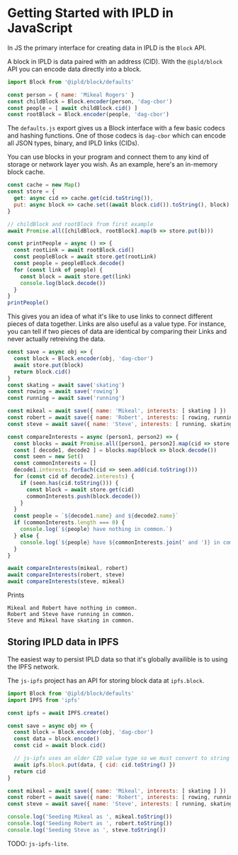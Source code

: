# Getting Started with IPLD in JavaScript

In JS the primary interface for creating data in IPLD is
the `Block` API.

A block in IPLD is data paired with an address (CID). With the
`@ipld/block` API you can encode data directly into a block.

```js
import Block from '@ipld/block/defaults'

const person = { name: 'Mikeal Rogers' }
const childBlock = Block.encoder(person, 'dag-cbor')
const people = [ await childBlock.cid() ]
const rootBlock = Block.encoder(people, 'dag-cbor')
```

The `defaults.js` export gives us a Block interface with a few
basic codecs and hashing functions. One of those codecs is
`dag-cbor` which can encode all JSON types, binary, and IPLD
links (CIDs).

You can use blocks in your program and connect them to any
kind of storage or network layer you wish. As an example,
here's an in-memory block cache.

```js
const cache = new Map()
const store = {
  get: async cid => cache.get(cid.toString()),
  put: async block => cache.set((await block.cid()).toString(), block)
}

// childBlock and rootBlock from first example
await Promise.all([childBlock, rootBlock].map(b => store.put(b)))

const printPeople = async () => {
  const rootLink = await rootBlock.cid()
  const peopleBlock = await store.get(rootLink)
  const people = peopleBlock.decode()
  for (const link of people) {
    const block = await store.get(link)
    console.log(block.decode())
  }
}
printPeople()
```

This gives you an idea of what it's like to use links to connect
different pieces of data together. Links are also useful as a value
type. For instance, you can tell if two pieces of data are identical
by comparing their Links and never actually retreiving the data.

```js
const save = async obj => {
  const block = Block.encoder(obj, 'dag-cbor')
  await store.put(block)
  return block.cid()
}
const skating = await save('skating')
const rowing = await save('rowing')
const running = await save('running')

const mikeal = await save({ name: 'Mikeal', interests: [ skating ] })
const robert = await save({ name: 'Robert', interests: [ rowing, running ]})
const steve = await save({ name: 'Steve', interests: [ running, skating ] })

const compareInterests = async (person1, person2) => {
  const blocks = await Promise.all([person1, person2].map(cid => store.get(cid)))
  const [ decode1, decode2 ] = blocks.map(block => block.decode())
  const seen = new Set()
  const commonInterests = []
  decode1.interests.forEach(cid => seen.add(cid.toString()))
  for (const cid of decode2.interests) {
    if (seen.has(cid.toString())) {
      const block = await store.get(cid)
      commonInterests.push(block.decode())
    }
  }
  const people = `${decode1.name} and ${decode2.name}`
  if (commonInterests.length === 0) {
    console.log(`${people} have nothing in common.`)
  } else {
    console.log(`${people} have ${commonInterests.join(' and ')} in common`)
  }
}

await compareInterests(mikeal, robert)
await compareInterests(robert, steve)
await compareInterests(steve, mikeal)
```

Prints

```
Mikeal and Robert have nothing in common.
Robert and Steve have running in common.
Steve and Mikeal have skating in common.
```

## Storing IPLD data in IPFS

The easiest way to persist IPLD data so that it's globally availible
is to using the IPFS network.

The `js-ipfs` project has an API for storing block data at `ipfs.block`.

```js
import Block from '@ipld/block/defaults'
import IPFS from 'ipfs'

const ipfs = await IPFS.create()

const save = async obj => {
  const block = Block.encoder(obj, 'dag-cbor')
  const data = block.encode()
  const cid = await block.cid()

  // js-ipfs uses an older CID value type so we must convert to string
  await ipfs.block.put(data, { cid: cid.toString() })
  return cid
}

const mikeal = await save({ name: 'Mikeal', interests: [ skating ] })
const robert = await save({ name: 'Robert', interests: [ rowing, running ]})
const steve = await save({ name: 'Steve', interests: [ running, skating ] })

console.log('Seeding Mikeal as ', mikeal.toString())
console.log('Seeding Robert as ', robert.toString())
console.log('Seeding Steve as ', steve.toString())
```

TODO: `js-ipfs-lite`.
